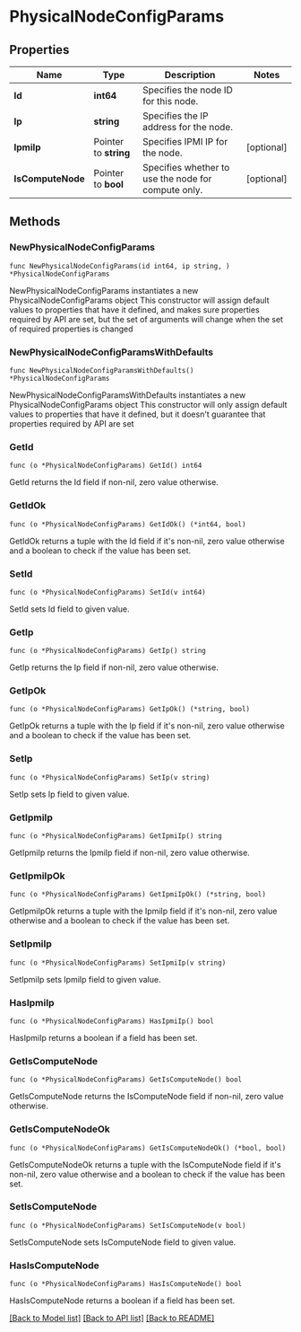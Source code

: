 # PhysicalNodeConfigParams

## Properties

Name | Type | Description | Notes
------------ | ------------- | ------------- | -------------
**Id** | **int64** | Specifies the node ID for this node. | 
**Ip** | **string** | Specifies the IP address for the node. | 
**IpmiIp** | Pointer to **string** | Specifies IPMI IP for the node. | [optional] 
**IsComputeNode** | Pointer to **bool** | Specifies whether to use the node for compute only. | [optional] 

## Methods

### NewPhysicalNodeConfigParams

`func NewPhysicalNodeConfigParams(id int64, ip string, ) *PhysicalNodeConfigParams`

NewPhysicalNodeConfigParams instantiates a new PhysicalNodeConfigParams object
This constructor will assign default values to properties that have it defined,
and makes sure properties required by API are set, but the set of arguments
will change when the set of required properties is changed

### NewPhysicalNodeConfigParamsWithDefaults

`func NewPhysicalNodeConfigParamsWithDefaults() *PhysicalNodeConfigParams`

NewPhysicalNodeConfigParamsWithDefaults instantiates a new PhysicalNodeConfigParams object
This constructor will only assign default values to properties that have it defined,
but it doesn't guarantee that properties required by API are set

### GetId

`func (o *PhysicalNodeConfigParams) GetId() int64`

GetId returns the Id field if non-nil, zero value otherwise.

### GetIdOk

`func (o *PhysicalNodeConfigParams) GetIdOk() (*int64, bool)`

GetIdOk returns a tuple with the Id field if it's non-nil, zero value otherwise
and a boolean to check if the value has been set.

### SetId

`func (o *PhysicalNodeConfigParams) SetId(v int64)`

SetId sets Id field to given value.


### GetIp

`func (o *PhysicalNodeConfigParams) GetIp() string`

GetIp returns the Ip field if non-nil, zero value otherwise.

### GetIpOk

`func (o *PhysicalNodeConfigParams) GetIpOk() (*string, bool)`

GetIpOk returns a tuple with the Ip field if it's non-nil, zero value otherwise
and a boolean to check if the value has been set.

### SetIp

`func (o *PhysicalNodeConfigParams) SetIp(v string)`

SetIp sets Ip field to given value.


### GetIpmiIp

`func (o *PhysicalNodeConfigParams) GetIpmiIp() string`

GetIpmiIp returns the IpmiIp field if non-nil, zero value otherwise.

### GetIpmiIpOk

`func (o *PhysicalNodeConfigParams) GetIpmiIpOk() (*string, bool)`

GetIpmiIpOk returns a tuple with the IpmiIp field if it's non-nil, zero value otherwise
and a boolean to check if the value has been set.

### SetIpmiIp

`func (o *PhysicalNodeConfigParams) SetIpmiIp(v string)`

SetIpmiIp sets IpmiIp field to given value.

### HasIpmiIp

`func (o *PhysicalNodeConfigParams) HasIpmiIp() bool`

HasIpmiIp returns a boolean if a field has been set.

### GetIsComputeNode

`func (o *PhysicalNodeConfigParams) GetIsComputeNode() bool`

GetIsComputeNode returns the IsComputeNode field if non-nil, zero value otherwise.

### GetIsComputeNodeOk

`func (o *PhysicalNodeConfigParams) GetIsComputeNodeOk() (*bool, bool)`

GetIsComputeNodeOk returns a tuple with the IsComputeNode field if it's non-nil, zero value otherwise
and a boolean to check if the value has been set.

### SetIsComputeNode

`func (o *PhysicalNodeConfigParams) SetIsComputeNode(v bool)`

SetIsComputeNode sets IsComputeNode field to given value.

### HasIsComputeNode

`func (o *PhysicalNodeConfigParams) HasIsComputeNode() bool`

HasIsComputeNode returns a boolean if a field has been set.


[[Back to Model list]](../README.md#documentation-for-models) [[Back to API list]](../README.md#documentation-for-api-endpoints) [[Back to README]](../README.md)


